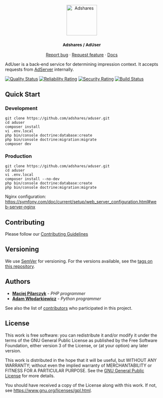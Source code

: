 <p align="center">
    <a href="https://adshares.net/" title="Adshares sp. z o.o." target="_blank">
        <img src="https://adshares.net/logos/ads.svg" alt="Adshares" width="100" height="100">
    </a>
</p>
<h3 align="center"><small>Adshares / AdUser</small></h3>
<p align="center">
    <a href="https://github.com/adshares/aduser/issues/new?template=bug_report.md&labels=Bug">Report bug</a>
    ·
    <a href="https://github.com/adshares/aduser/issues/new?template=feature_request.md&labels=New%20Feature">Request feature</a>
    ·
    <a href="https://docs.adshares.net/protocol/">Docs</a>
</p>

AdUser is a back-end service for determining impression context.
It accepts requests from [AdServer](https://github.com/adshares/adserver) internally.

[![Quality Status](https://sonarcloud.io/api/project_badges/measure?project=adshares-aduser&metric=alert_status)](https://sonarcloud.io/dashboard?id=adshares-aduser)
[![Reliability Rating](https://sonarcloud.io/api/project_badges/measure?project=adshares-aduser&metric=reliability_rating)](https://sonarcloud.io/dashboard?id=adshares-aduser)
[![Security Rating](https://sonarcloud.io/api/project_badges/measure?project=adshares-aduser&metric=security_rating)](https://sonarcloud.io/dashboard?id=adshares-aduser)
[![Build Status](https://app.travis-ci.com/adshares/aduser.svg?branch=master)](https://app.travis-ci.com/github/adshares/aduser)

## Quick Start

### Development

```
git clone https://github.com/adshares/aduser.git
cd aduser
composer install
vi .env.local
php bin/console doctrine:database:create
php bin/console doctrine:migration:migrate
composer dev
```

### Production

```
git clone https://github.com/adshares/aduser.git
cd aduser
vi .env.local
composer install --no-dev
php bin/console doctrine:database:create
php bin/console doctrine:migration:migrate
```

Nginx configuration:
<https://symfony.com/doc/current/setup/web_server_configuration.html#web-server-nginx>

## Contributing

Please follow our [Contributing Guidelines](docs/CONTRIBUTING.md)

## Versioning

We use [SemVer](http://semver.org/) for versioning.
For the versions available, see the [tags on this repository](https://github.com/adshares/aduser/tags).

## Authors

* **[Maciej Pilarczyk](https://github.com/m-pilarczyk)** - _PHP programmer_
* **[Adam Włodarkiewicz](https://github.com/awlodarkiewicz)** - _Python programmer_

See also the list of [contributors](https://github.com/adshares/aduser/contributors) who participated in this project.


## License

This work is free software: you can redistribute it and/or modify
it under the terms of the GNU General Public License as published by
the Free Software Foundation, either version 3 of the License, or
(at your option) any later version.

This work is distributed in the hope that it will be useful,
but WITHOUT ANY WARRANTY; without even the implied warranty of
MERCHANTABILITY or FITNESS FOR A PARTICULAR PURPOSE. See the
[GNU General Public License](LICENSE) for more details.

You should have received a copy of the License along with this work.
If not, see <https://www.gnu.org/licenses/gpl.html>.
